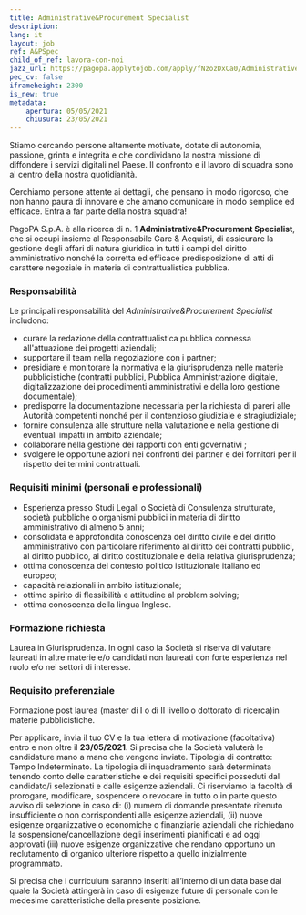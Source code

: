 ```yaml
---
title: Administrative&Procurement Specialist
description:
lang: it
layout: job
ref: A&PSpec
child_of_ref: lavora-con-noi
jazz_url: https://pagopa.applytojob.com/apply/fNzozDxCa0/AdministrativeProcurement-Specialist
pec_cv: false
iframeheight: 2300
is_new: true
metadata:
    apertura: 05/05/2021
    chiusura: 23/05/2021
---
```


Stiamo cercando persone altamente motivate, dotate di autonomia, passione, grinta e integrità e che condividano la nostra missione di diffondere i servizi digitali nel Paese. 
Il confronto e il lavoro di squadra sono al centro della nostra quotidianità. 

Cerchiamo persone attente ai dettagli, che pensano in modo rigoroso, che non hanno paura di innovare e che amano comunicare in modo semplice ed efficace.
Entra a far parte della nostra squadra!

PagoPA S.p.A. è alla ricerca di n. 1 **Administrative&Procurement Specialist**, che si occupi insieme al Responsabile Gare & Acquisti, di assicurare la gestione degli affari di natura giuridica in tutti i campi del diritto amministrativo nonché la corretta ed efficace predisposizione di atti di carattere negoziale in materia di contrattualistica pubblica.

### Responsabilità

Le principali responsabilità del _Administrative&Procurement Specialist_ includono:
- curare la redazione della contrattualistica pubblica connessa all'attuazione dei progetti aziendali;
- supportare il team nella negoziazione con i partner;
- presidiare e monitorare la normativa e la giurisprudenza nelle materie pubblicistiche (contratti pubblici, Pubblica Amministrazione digitale, digitalizzazione dei procedimenti amministrativi e della loro gestione documentale);
- predisporre la documentazione necessaria per la richiesta di pareri alle Autorità competenti nonché per il contenzioso giudiziale e stragiudiziale;
- fornire consulenza alle strutture nella valutazione e nella gestione di eventuali impatti in ambito aziendale;
- collaborare nella gestione dei rapporti con enti governativi ;
- svolgere le opportune azioni nei confronti dei partner e dei fornitori per il rispetto dei termini contrattuali.

### Requisiti minimi (personali e professionali)
- Esperienza presso Studi Legali o Società di Consulenza strutturate, società pubbliche o organismi pubblici in materia di diritto amministrativo di almeno 5 anni; 
- consolidata e approfondita conoscenza del diritto civile e del diritto amministrativo con particolare riferimento al diritto dei contratti pubblici, al diritto pubblico, al diritto costituzionale e della relativa giurisprudenza;
- ottima conoscenza del contesto politico istituzionale italiano ed europeo;
- capacità relazionali in ambito istituzionale;
- ottimo spirito di flessibilità e attitudine al problem solving;
- ottima conoscenza della lingua Inglese.

### Formazione richiesta 
Laurea in Giurisprudenza. In ogni caso la Società si riserva di valutare laureati in altre materie e/o candidati non laureati con forte esperienza nel ruolo e/o nei settori di interesse. 

### Requisito preferenziale
Formazione post laurea (master di I o di II livello o dottorato di ricerca)in materie pubblicistiche.

 
Per applicare, invia il tuo CV e la tua lettera di motivazione (facoltativa) entro e non oltre il **23/05/2021**. Si precisa che la Società valuterà le candidature mano a mano che vengono inviate.
Tipologia di contratto: Tempo Indeterminato. La tipologia di inquadramento sarà determinata tenendo conto delle caratteristiche e dei requisiti specifici posseduti dal candidato/i selezionati e dalle esigenze aziendali.
Ci riserviamo la facoltà di prorogare, modificare, sospendere o revocare in tutto o in parte questo avviso di selezione in caso di:  (i)  numero di domande presentate ritenuto insufficiente o non corrispondenti alle esigenze aziendali, (ii) nuove esigenze organizzative o economiche o finanziarie aziendali che richiedano la sospensione/cancellazione degli inserimenti pianificati e ad oggi approvati (iii) nuove esigenze organizzative che rendano opportuno un reclutamento di organico ulteriore rispetto a quello inizialmente programmato.

Si precisa che i curriculum saranno inseriti all’interno di un data base dal quale la Società attingerà in caso di esigenze future di personale con le medesime caratteristiche della presente posizione.

